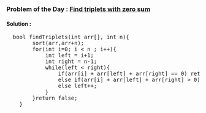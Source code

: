 ### Problem of the Day : [Find triplets with zero sum](https://practice.geeksforgeeks.org/problems/find-triplets-with-zero-sum/1)

#### Solution :
<pre>
  bool findTriplets(int arr[], int n){  
        sort(arr,arr+n);
        for(int i=0; i < n ; i++){
            int left = i+1;
            int right = n-1;
            while(left < right){
                if(arr[i] + arr[left] + arr[right] == 0) return true;
                else if(arr[i] + arr[left] + arr[right] > 0) right--;
                else left++;
            }
        }return false;
    }
</pre>
